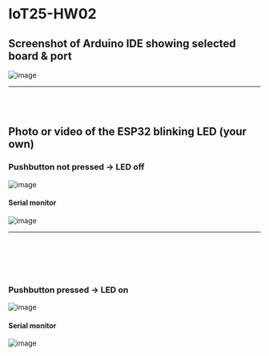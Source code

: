 # IoT25-HW02

## Screenshot of Arduino IDE showing selected board & port
![image](https://github.com/user-attachments/assets/a8a597fd-d77c-4754-b511-bb00bac1f7bd)
____
<br/><br/>
## Photo or video of the ESP32 blinking LED (your own)
### Pushbutton not pressed -> LED off
![image](https://github.com/user-attachments/assets/14570a03-b1e2-4cdb-b067-abc947009cd6)
#### Serial monitor
![image](https://github.com/user-attachments/assets/9385950b-a387-4166-a86a-eff6ba25054d)
_____
<br/><br/><br/><br/>
### Pushbutton pressed -> LED on
![image](https://github.com/user-attachments/assets/ad62ad1d-6231-4205-87e1-bb433292e127)
#### Serial monitor
![image](https://github.com/user-attachments/assets/a642f27c-8bbc-47b6-ba89-0fa2ec4ba158)

